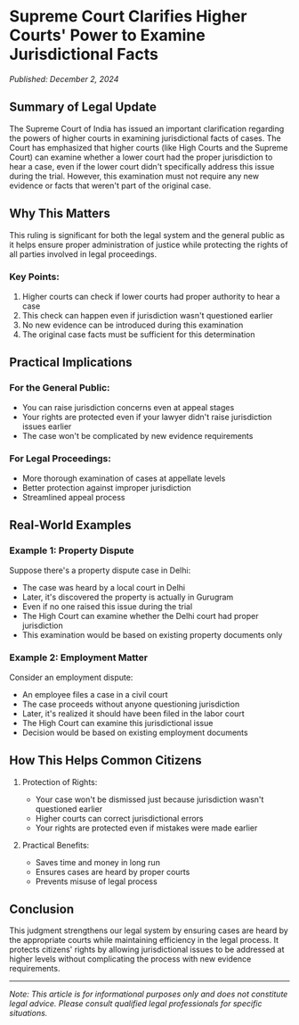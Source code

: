 # Supreme Court Clarifies Higher Courts' Power to Examine Jurisdictional Facts

*Published: December 2, 2024*

## Summary of Legal Update
The Supreme Court of India has issued an important clarification regarding the powers of higher courts in examining jurisdictional facts of cases. The Court has emphasized that higher courts (like High Courts and the Supreme Court) can examine whether a lower court had the proper jurisdiction to hear a case, even if the lower court didn't specifically address this issue during the trial. However, this examination must not require any new evidence or facts that weren't part of the original case.

## Why This Matters
This ruling is significant for both the legal system and the general public as it helps ensure proper administration of justice while protecting the rights of all parties involved in legal proceedings.

### Key Points:
1. Higher courts can check if lower courts had proper authority to hear a case
2. This check can happen even if jurisdiction wasn't questioned earlier
3. No new evidence can be introduced during this examination
4. The original case facts must be sufficient for this determination

## Practical Implications

### For the General Public:
- You can raise jurisdiction concerns even at appeal stages
- Your rights are protected even if your lawyer didn't raise jurisdiction issues earlier
- The case won't be complicated by new evidence requirements

### For Legal Proceedings:
- More thorough examination of cases at appellate levels
- Better protection against improper jurisdiction
- Streamlined appeal process

## Real-World Examples

### Example 1: Property Dispute
Suppose there's a property dispute case in Delhi:
- The case was heard by a local court in Delhi
- Later, it's discovered the property is actually in Gurugram
- Even if no one raised this issue during the trial
- The High Court can examine whether the Delhi court had proper jurisdiction
- This examination would be based on existing property documents only

### Example 2: Employment Matter
Consider an employment dispute:
- An employee files a case in a civil court
- The case proceeds without anyone questioning jurisdiction
- Later, it's realized it should have been filed in the labor court
- The High Court can examine this jurisdictional issue
- Decision would be based on existing employment documents

## How This Helps Common Citizens

1. Protection of Rights:
   - Your case won't be dismissed just because jurisdiction wasn't questioned earlier
   - Higher courts can correct jurisdictional errors
   - Your rights are protected even if mistakes were made earlier

2. Practical Benefits:
   - Saves time and money in long run
   - Ensures cases are heard by proper courts
   - Prevents misuse of legal process

## Conclusion
This judgment strengthens our legal system by ensuring cases are heard by the appropriate courts while maintaining efficiency in the legal process. It protects citizens' rights by allowing jurisdictional issues to be addressed at higher levels without complicating the process with new evidence requirements.

---
*Note: This article is for informational purposes only and does not constitute legal advice. Please consult qualified legal professionals for specific situations.*